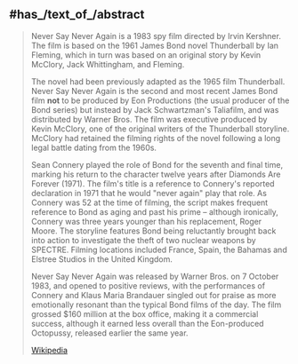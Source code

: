﻿---
aliases:
- "Never Say Never Again"
---

## #has_/text_of_/abstract 

> Never Say Never Again is a 1983 spy film directed by Irvin Kershner. 
> The film is based on the 1961 James Bond novel Thunderball by Ian Fleming, 
> which in turn was based on an original story by Kevin McClory, Jack Whittingham, and Fleming. 
> 
> The novel had been previously adapted as the 1965 film Thunderball. 
> Never Say Never Again is the second and most recent James Bond film __not__ to be produced by Eon Productions 
> (the usual producer of the Bond series) but instead by Jack Schwartzman's Taliafilm, and was distributed by Warner Bros. 
> The film was executive produced by Kevin McClory, one of the original writers of the Thunderball storyline. 
> McClory had retained the filming rights of the novel following a long legal battle dating from the 1960s.
>
> Sean Connery played the role of Bond for the seventh and final time, 
> marking his return to the character twelve years after Diamonds Are Forever (1971). 
> The film's title is a reference to Connery's reported declaration in 1971 that he would "never again" play that role. As Connery was 52 at the time of filming, the script makes frequent reference to Bond as aging and past his prime – although ironically, Connery was three years younger than his replacement, Roger Moore. The storyline features Bond being reluctantly brought back into action to investigate the theft of two nuclear weapons by SPECTRE. Filming locations included France, Spain, the Bahamas and Elstree Studios in the United Kingdom.
>
> Never Say Never Again was released by Warner Bros. on 7 October 1983, and opened to positive reviews, with the performances of Connery and Klaus Maria Brandauer singled out for praise as more emotionally resonant than the typical Bond films of the day. The film grossed $160 million at the box office, making it a commercial success, although it earned less overall than the Eon-produced Octopussy, released earlier the same year.
>
> [Wikipedia](https://en.wikipedia.org/wiki/Never%20Say%20Never%20Again)




